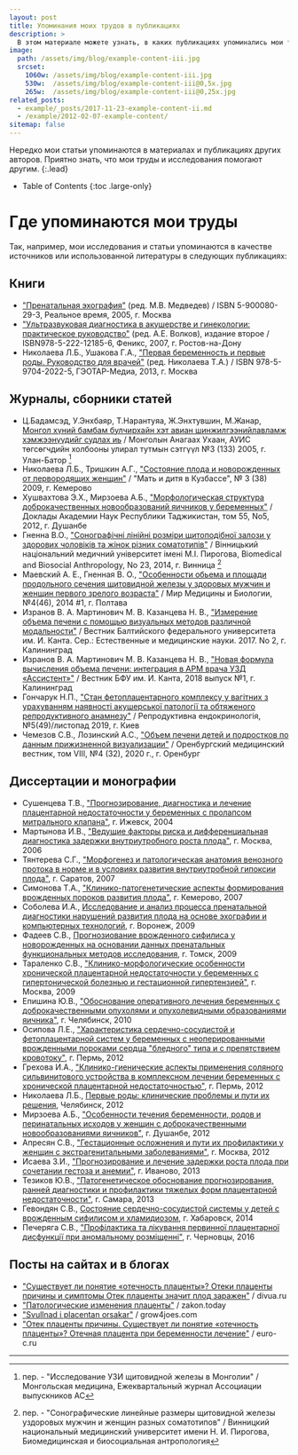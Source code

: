 ```yaml
---
layout: post
title: Упоминания моих трудов в публикациях
description: >
  В этом материале можете узнать, в каких публикациях упоминались мои труды и исследования 
image: 
  path: /assets/img/blog/example-content-iii.jpg
  srcset:
    1060w: /assets/img/blog/example-content-iii.jpg
    530w:  /assets/img/blog/example-content-iii@0,5x.jpg
    265w:  /assets/img/blog/example-content-iii@0,25x.jpg
related_posts:
  - example/_posts/2017-11-23-example-content-ii.md
  - /example/2012-02-07-example-content/
sitemap: false
---
```


Нередко мои статьи упоминаются в материалах и публикациях других авторов. Приятно знать, что мои труды и исследования помогают другим.
{:.lead}

- Table of Contents
{:toc .large-only}

# Где упоминаются мои труды

Так, например, мои исследования и статьи упоминаются в качестве источников или использованной литературы в следующих публикациях:

## Книги
* ["Пренатальная эхография"](https://med-books.by/diagnostika/2420-prenatalnaya-ehografiya-medvedev-mv-2005-god-560-s.html) (ред. М.В. Медведев) / ISBN 5-900080-29-3, Реальное время, 2005, г. Москва 
*  ["Ультразвуковая диагностика в акушерстве и гинекологии: практическое руководство"](https://akusher-lib.ru/wp-content/uploads/2019/07/Ultrazvukovaya-diagnostika-v-akusherstve-i-ginekologii.pdf) (ред. А.Е. Волков), издание второе / ISBN978-5-222-12185-6, Феникс, 2007, г. Ростов-на-Дону
* Николаева Л.Б., Ушакова Г.А., ["Первая беременность и первые роды. Руководство для врачей"](https://books.google.ru/books?id=husr_fKOG88C&pg=PA231&lpg=PA231&dq=%22%D0%B4%D0%BE%D1%80%D0%BE%D1%82%D0%B5%D0%BD%D0%BA%D0%BE%22+%D0%BF%D1%80%D0%B5%D0%BD%D0%B0%D1%82%D0%B0%D0%BB%D1%8C%D0%BD%D0%B0%D1%8F+%D0%B4%D0%B8%D0%B0%D0%B3%D0%BD%D0%BE%D1%81%D1%82%D0%B8%D0%BA%D0%B0+2004&source=bl&ots=s7GRtlR2ub&sig=ACfU3U3fQ7oho8xI-YLIz-pNn7bFzGO2wg&hl=ru&sa=X&ved=2ahUKEwiQ1Nmd85TxAhWll4sKHdGODSsQ6AEwCHoECAkQAw#v=onepage&q=%22%D0%B4%D0%BE%D1%80%D0%BE%D1%82%D0%B5%D0%BD%D0%BA%D0%BE%22%20%D0%BF%D1%80%D0%B5%D0%BD%D0%B0%D1%82%D0%B0%D0%BB%D1%8C%D0%BD%D0%B0%D1%8F%20%D0%B4%D0%B8%D0%B0%D0%B3%D0%BD%D0%BE%D1%81%D1%82%D0%B8%D0%BA%D0%B0%202004&f=false) (ред. Николаева Т.А.) / ISBN 978-5-9704-2022-5, ГЭОТАР-Медиа, 2013, г. Москва


## Журналы, сборники статей 
*  Ц.Бадамсэд, У.Энхбаяр, Т.Нарантуяа, Ж.Энхтувшин, М.Жанар, [Монгол хүний бамбам булчирхайн хэт авиан  шинжилгээнийлавламж хэмжээнүүдийг судлах иь](http://mongolmed.mn/uploads/editions/pdf/386b7039cbdb365e19096ade6b7ecbd4.pdf) / Монголын Анагаах Ухаан, АУИС төгсөгчдийн холбооны улирал тутмын сэтгүүл №3 (133) 2005, г. Улан-Батор [^1]
*  Николаева Л.Б., Тришкин А.Г., ["Состояние плода и новорожденных от первородящих женщин"](https://www.yumpu.com/xx/document/read/31480527/no3-38-2009-) / "Мать и дитя в Кузбассе", № 3 (38) 2009, г. Кемерово
*  Хушвахтова Э.Х., Мирзоева А.Б., ["Морфологическая структура доброкачественных новообразований яичников у беременных"](https://cyberleninka.ru/article/n/morfologicheskaya-struktura-dobrokachestvennyh-novoobrazovaniy-yaichnikov-u-beremennyh) / Доклады  Академии  Наук  Республики  Таджикистан, том 55, No5, 2012, г. Душанбе
* Гненна В.О., ["Сонографічні лінійні розміри щитоподібної залози у здорових чоловіків та жінок різних соматотипів"](https://www.vnmu.edu.ua/downloads/other/antrop_23_2014.pdf) / Вінницький національний медичний університет імені М.І. Пирогова, Biomedical and Biosocial Anthropology, No 23, 2014, г. Винница [^2]
* Маевский А. Е., Гненная В. О., ["Особенности обьема и площади продольного сечения щитовидной железы у здоровых мужчин и женщин первого зрелого возраста"](https://womab.com.ua/smb-2014-04-1/4464?fdlfile=AmSvAQp4ZmyvLmL0AQEyLJV5MTMvMGZjZTIvBGSwAwVlMzIxAGV3AmEyAzL3AmplZmD5MJEyLwAzLwR5MGOzAzWvAmt4ZJL2ZwEuZTSzZwV2AGx2ZQZ0ZmH5ZTAuZ2D2AGOxBTV0BQRkZmExLwqwBGIvAQyvLmDlLwR4LwyuMGL=) / Мир Медицины и Биологии, №4(46), 2014 #1, г. Полтава 
*  Изранов В. А. Мартинович М. В. Казанцева Н. В., ["Измерение объема печени с помощью визуальных методов различной модальности"](https://cyberleninka.ru/article/n/izmerenie-obema-pecheni-s-pomoschyu-vizualizatsionnyh-metodov-razlichnoy-modalnosti/viewer) / Вестник Балтийского федерального университета им. И. Канта.  Сер.: Естественные и медицинские науки. 2017. No 2, г. Калининград
*  Изранов В. А. Мартинович М. В. Казанцева Н. В., ["Новая формула вычисления объема печени: интеграция в АРМ врача УЗД «Ассистент»"](https://journals.kantiana.ru/vestnik/3759/10350/) / Вестник БФУ им. И. Канта, 2018 выпуск №1, г. Калининград
* Гончарук Н.П., ["Стан фетоплацентарного комплексу у вагітних з урахуванням наявності акушерської патології та обтяженого репродуктивного анамнезу"](http://reproduct-endo.com/article/view/186181) / Репродуктивна ендокринологія, №5(49)/листопад 2019, г. Киев
*  Чемезов С.В., Лозинский А.С., ["Объем печени детей и подростков по данным прижизненной визуализации"](https://www.orgma.ru/files/Izdatelstvo/OMV/N/%E2%84%964_20.pdf) / Оренбургский медицинский вестник, том VIII, №4 (32), 2020 г., г. Оренбург



## Диссертации и монографии
* Сушенцева Т.В., ["Прогнозирование, диагностика и лечение плацентарной недостаточности у беременных с пролапсом митрального клапана"](https://www.dissercat.com/content/prognozirovanie-diagnostika-i-lechenie-platsentarnoi-nedostatochnosti-u-beremennykh-s-prolap), г. Ижевск, 2004
* Мартынова И.В., ["Ведущие факторы риска и дифференциальная диагностика задержки внутриутробного роста плода"](http://medical-diss.com/medicina/veduschie-faktory-riska-i-differentsialnaya-diagnostika-zaderzhki-vnutriutrobnogo-rosta-ploda), г. Москва, 2006
* Тянтерева С.Г., ["Морфогенез и патологическая анатомия венозного протока в норме и в условиях развития внутриутробной гипоксии плода"](http://medical-diss.com/medicina/morfogenez-i-patologicheskaya-anatomiya-venoznogo-protoka-v-norme-i-v-usloviyah-razvitiya-vnutriutrobnoy-gipoksii-ploda), г. Саратов, 2007
* Симонова Т.А., ["Клинико-патогенетические аспекты формирования врожденных пороков развития плода"](http://medical-diss.com/medicina/kliniko-patogeneticheskie-aspekty-formirovaniya-vrozhdennyh-porokov-razvitiya-ploda), г. Кемерово, 2007
* Соболева И.А., [Исследование и анализ процесса пренатальной диагностики нарушений развития плода на основе эхографии и компьютерных технологий](https://www.dissercat.com/content/issledovanie-i-analiz-protsessa-prenatalnoi-diagnostiki-narushenii-razvitiya-ploda-na-osnove), г. Воронеж, 2009 
* Фадеев С.В., [Прогнозиование врожденного сифилиса у новорожденных на основании данных пренатальных функциональных методов исследования](http://medical-diss.com/medicina/prognoziovanie-vrozhdennogo-sifilisa-u-novorozhdennyh-na-osnovanii-dannyh-prenatalnyh-funktsionalnyh-metodov-issledovaniy), г. Томск, 2009
* Тараленко С.В., ["Клинико-морфологические особенности хронической плацентарной недостаточности у беременных с гипертонической болезнью и гестационной гипертензией"](https://www.dissercat.com/content/kliniko-morfologicheskie-osobennosti-khronicheskoi-platsentarnoi-nedostatochnosti-u-beremenn), г. Москва, 2009
* Епишина Ю.В., ["Обоснование оперативного лечения беременных с доброкачественными опухолями и опухолевидными образованиями яичника"](http://medical-diss.com/medicina/obosnovanie-operativnogo-lecheniya-beremennyh-s-dobrokachestvennymi-opuholyami-i-opuholevidnymi-obrazovaniyami-yaichnika), г. Челябинск, 2010
* Осипова Л.Е., ["Характеристика сердечно-сосудистой и фетоплацентарной систем у беременных с неоперированными врожденными пороками сердца "бледного" типа и с препятствием кровотоку"](https://www.dissercat.com/content/kharakteristika-serdechno-sosudistoi-i-fetoplatsentarnoi-sistem-u-beremennykh-s-neoperirovan), г. Пермь, 2012
* Грехова И.А., ["Клинико-гиенические аспекты применения соляного сильвинитового устройства в комплексном лечении беременных с хронической плацентарной недостаточностью"](http://medical-diss.com/medicina/kliniko-gigienicheskie-aspekty-primeneniya-solyanogo-silvinitovogo-ustroystva-v-kompleksnom-lechenii-beremennyh-s-hronich), г. Пермь, 2012
* Николаева Л.Б., [Первые роды: клинические проблемы и пути их решения](https://www.dissercat.com/content/pervye-rody-klinicheskie-problemy-i-puti-ikh-resheniya), Челябинск, 2012
* Мирзоева А.Б., ["Особенности течения беременности, родов и перинатальных исходов у женщин с доброкачественными новообразованиями яичников"](https://www.dissercat.com/content/osobennosti-techeniya-beremennosti-rodov-i-perinatalnykh-iskhodov-u-zhenshchin-s-dobrokaches), г. Душанбе, 2012
* Апресян С.В., ["Гестационные осложнения и пути их профилактики у женщин с экстрагенитальными заболеваниями"](http://medical-diss.com/medicina/gestatsionnye-oslozhneniya-i-puti-ih-profilaktiki-u-zhenschin-s-ekstragenitalnymi-zabolevaniyami), г. Москва, 2012
* Исаева З.И., ["Прогнозирование и лечение задержки роста плода при сочетании гестоза и анемии"](http://medical-diss.com/medicina/prognozirovanie-i-lechenie-zaderzhki-rosta-ploda-pri-sochetanii-gestoza-i-anemii), г. Иваново, 2013
* Тезиков Ю.В., ["Патогенетическое обоснование прогнозирования, ранней диагностики и профилактики тяжелых форм плацентарной недостаточности"](https://www.dissercat.com/content/patogeneticheskoe-obosnovanie-prognozirovaniya-rannei-diagnostiki-i-profilaktiki-tyazhelykh-), г. Самара, 2013
* Гевондян С.В., [Состояние сердечно-сосудистой системы у детей с врожденным сифилисом и хламидиозом](https://www.dissercat.com/content/sostoyanie-serdechno-sosudistoi-sistemy-u-detei-s-vrozhdennym-sifilisom-i-khlamidiozom), г. Хабаровск, 2014
* Печеряга С.В., ["Профілактика та лікування первинної плацентарної дисфункції при аномальному розміщенні"](http://nauka.meduniv.lviv.ua/wp-content/uploads/2017/02/Dys_Pecherjaga_S_V.pdf), г. Черновцы, 2016


## Посты на сайтах и в блогах
*  ["Существует ли понятие «отечность плаценты»? Отеки плаценты причины и симптомы Отек плаценты значит плод заражен"](https://divua.ru/sushchestvuet-li-ponyatie-otechnost-placenty-oteki-placenty-prichiny-i/) / divua.ru
*  ["Патологические изменения плаценты"](https://zakon.today/diagnostika_1160/patologicheskie-izmeneniya-platsentyi-172612.html) / zakon.today 
*  ["Svullnad i placentan orsakar"](https://sv.grow4joes.com/raznoe/10411-otek-placenty-prichiny.html) / grow4joes.com
*  ["Отек плаценты причины. Существует ли понятие «отечность плаценты»? Отечная плацента при беременности лечение"](https://euro-c.ru/otek-placenty-prichiny-sushchestvuet-li-ponyatie-otechnost-placenty/) / euro-c.ru

----

[^1]: пер. - "Исследование УЗИ щитовидной железы в Монголии" / Монгольская медицина, Ежеквартальный журнал Ассоциации выпускников АС
[^2]: пер. - "Сонографические линейные размеры щитовидной железы уздоровых мужчин и женщин разных соматотипов" / Винницкий национальный медицинский университет имени Н. И. Пирогова, Биомедицинская и биосоциальная антропология
